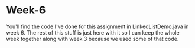 # Week-6
You'll find the code I've done for this assignment in LinkedListDemo.java in week 6. The rest of this stuff is just here with it so I can keep the whole week together along with week 3 because we used some of that code.
